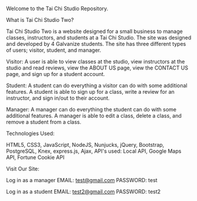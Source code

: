 Welcome to the Tai Chi Studio Repository.


What is Tai Chi Studio Two?

Tai Chi Studio Two is a website designed for a small business to manage classes, instructors, and students at a Tai Chi Studio.  The site was designed and developed by 4 Galvanize students.  The site has three different types of users; visitor, student, and manager.

Visitor: A user is able to view classes at the studio, view instructors at the studio and read reviews, view the ABOUT US page, view the CONTACT US page, and sign up for a student account.

Student: A student can do everything a visitor can do with some additional features.  A student is able to sign up for a class, write a review for an instructor, and sign in/out to their account.

Manager: A manager can do everything the student can do with some additional features. A manager is able to edit a class, delete a class, and remove a student from a class.


Technologies Used:

HTML5, CSS3, JavaScript, NodeJS, Nunjucks, jQuery, Bootstrap, PostgreSQL, Knex, express.js, Ajax, API's used: Local API, Google Maps API, Fortune Cookie API



Visit Our Site:

Log in as a manager
EMAIL: test@gmail.com
PASSWORD: test

Log in as a student
EMAIL: test2@gmail.com
PASSWORD: test2
